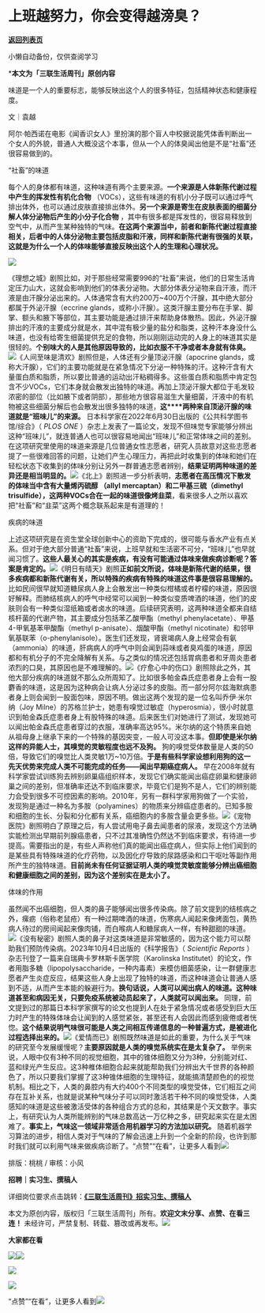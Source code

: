 # 上班越努力，你会变得越滂臭？

[**返回列表页**](/gzh/三联生活周刊)

小懒自动备份，仅供查阅学习

***本文为「三联生活周刊」原创内容**

  
  
味道是一个人的重要标志，能够反映出这个人的很多特征，包括精神状态和健康程度。  
  

文｜袁越

阿尔·帕西诺在电影《闻香识女人》里扮演的那个盲人中校据说能凭体香判断出一个女人的外貌，普通人大概没这个本事，但从一个人的体臭闻出他是不是“社畜”还很容易做到的。

“社畜”的味道

每个人的身体都有味道，这种味道有两个主要来源。**一个来源是人体新陈代谢过程中产生的挥发性有机化合物**
（VOCs），这些有味道的有机小分子既可以通过呼气排出体外，也可以通过皮肤直接排出体外。**另一个来源是寄生在皮肤表面的细菌分解人体分泌物后产生的小分子化合物**
，其中有很多都是挥发性的，很容易释放到空气中，从而产生某种独特的气味。**在这两个来源当中，前者和新陈代谢过程直接相关，后者中的人体分泌物主要包括皮脂和汗液，同样和新陈代谢有很强的关联，这就是为什么一个人的体味能够直接反映出这个人的生理和心理状况。**

![](https://mmbiz.qpic.cn/mmbiz_jpg/iaXHTqypP9NIfOJHhzDGTA7OWjOt8C2KKmH4Keicuiccu3z7twYkA7H85Y1Hyb3EmLHNuK0BYAGxQJSOx9GlHquEA/640?wx_fmt=other&tp;=webp&wxfrom;=5&wx;_lazy=1&wx;_co=1)

《理想之城》剧照比如，对于那些经常需要996的“社畜”来说，他们的日常生活肯定压力山大，这就会影响到他们的体表分泌物。大部分体表分泌物来自汗液，而汗液是由汗腺分泌出来的。人体通常含有大约200万~400万个汗腺，其中绝大部分都属于外泌汗腺（eccrine
glands，或称小汗腺）。这类汗腺主要分布在手掌、脚掌、额头和腋下等部位，其主要功能是通过排汗来帮助身体散热。因此，外泌汗腺排出的汗液的主要成分就是水，其中混有极少量的盐分和脂类，这种汗本身没什么味道，也没有给寄生细菌提供充足的食物，所以刚刚运动完的人身上的味道其实是很轻的。**个别味大的人是其他原因导致的，比如衣服不干净或者本身就有体臭。**![](https://mmbiz.qpic.cn/sz_mmbiz_jpg/mscgUN7TcTI0OnC50LOIN8AP9PicHd1W2MkyyXPU2VJErPChKbz2T7xNwibUWSV6AlgR3KT73aHq4rDK49ibqjMuA/640?wx_fmt=jpeg&from;=appmsg)《人间至味是清欢》剧照但是，人体还有少量顶泌汗腺（apocrine
glands，或称大汗腺），它们的主要功能就是在紧急情况下分泌一种特殊的汗。这种汗含有大量蛋白质和脂质，所以要比普通的运动出汗粘稠得多。这些蛋白质和脂质中肯定包含不少VOCs，它们本身就会散发出独特的味道。再加上顶泌汗腺大都位于毛发较浓密的部位（比如腋下或者阴部），那些地方很容易滋生大量细菌，汗液中的有机物被这些细菌分解后也会散发出很多独特的味道，**这****两种来自顶泌汗腺的味道就是“班味儿”的来源。**
日本科学家在2022年6月30日出版的《公共科学图书馆/综合》（ _PLOS ONE_
）杂志上发表了一篇论文，发现不但味觉专家能够分辨出这种“班味儿”，就连普通人也可以很容易地闻出“班味儿”和正常体味之间的差别。在这项研究里使用的味道来源是几位普通女性志愿者，研究人员故意对这些志愿者提了一些很难回答的问题，让她们产生心理压力，再把此时收集到的体味和她们在轻松状态下收集到的体味分别让另外一群普通志愿者辨别，**结果证明两种味道的差异还是相当明显的。**![](https://mmbiz.qpic.cn/sz_mmbiz_jpg/mscgUN7TcTI0OnC50LOIN8AP9PicHd1W2LbQXZBsQdXmlSfhsP6bjHZ6Hysk7Y2picK9KQ1bjzX8kvfKJEfSv8tQ/640?wx_fmt=jpeg&from;=appmsg)《北上》剧照进一步分析表明，**志愿者在高压情况下散发的体味当中含有大量烯丙硫醇
（allyl mercaptan）和二甲基三硫（dimethyl
trisulfide），这两种VOCs合在一起的味道很像烤韭菜**，看来很多人之所以喜欢把“社畜”和“韭菜”这两个概念联系起来是有道理的！

疾病的味道

上述这项研究是在资生堂全球创新中心的资助下完成的，很可能与香水产业有点关系。但对于绝大部分普通“社畜”来说，上班早就和生活密不可分，“班味儿”也早就闻习惯了。**这些人最关心的其实是疾病，有没有可能通过体味来做疾病诊断呢？答案是肯定的。**![](https://mmbiz.qpic.cn/sz_mmbiz_jpg/mscgUN7TcTI0OnC50LOIN8AP9PicHd1W2oR7mCF63Bp7qkOcfQf8leBfO0kKPu4YLUuVogo1ECC9R1MvELv4uHw/640?wx_fmt=jpeg&from;=appmsg)《明日有晴天》剧照**正如前文所说，体味是新陈代谢的结果，很多疾病都和新陈代谢有关，所以特殊的疾病有特殊的味道这件事是很容易理解的。**
比如民间很早就知道糖尿病人身上会散发出一种类似柑橘或者柠檬的味道，原因很好解释。而肺结核病人的呼气中经常可以闻到一种类似变质啤酒的味道，他们的皮肤则会有一种类似湿纸箱或者卤水的味道。后续研究表明，这两种味道全都来自结核杆菌的代谢产物，其主要成分包括苯乙酸甲酯（methyl
phenylacetate）、甲基4-甲氧基苯甲酸酯（methyl p-anisate）、烟酸甲酯（methyl
nicotinate）和邻甲氧基联苯（o-phenylanisole）。医生们还发现，肾衰竭病人身上经常会有氨（ammonia）的味道，肝病病人的呼气中则会闻到蒜味或者臭鸡蛋的味道，原因都和有机分子的不完全降解有关系。与之类似的情况还包括胃病患者和牙周炎患者浓烈的口臭，其原因也是不难理解的。![](https://mmbiz.qpic.cn/sz_mmbiz_jpg/mscgUN7TcTI0OnC50LOIN8AP9PicHd1W27khHRyYZHlyOWuxaxaLKxH6zKBagiaYTEBiaYdiaDDnYTz2ZibbIPTvL1g/640?wx_fmt=jpeg&from;=appmsg)《疗愈心中的伤口》剧照除此之外，其他大部分疾病的味道就不那么众所周知了。比如很多帕金森氏症患者身上会有一股麝香的味道，这是因为这种病会让病人分泌过多的皮脂。而一部分阿尔兹海默病患者身上则会闻到一股面包味，原因不明。做出这两个发现的是一位名叫乔伊·米尔纳（Joy
Milne）的苏格兰护士，她患有嗅觉过敏症（hyperosmia），很小时就意识到帕金森氏症患者身上有股特殊的味道。后来医生们对她进行了测试，发现她可以闻出帕金森氏症患者穿过的衣服，准确率高达95%。米尔纳的这个特质来自她从祖母身上继承下来的一个特殊的基因突变，一般人可没这本事。**但即使是米尔纳这样的异能人士，其嗅觉的灵敏程度也远不及狗。**
狗的嗅觉受体数量是人类的50倍，导致它们的嗅觉比人类灵敏1万~10万倍。**于是有些科学家设想利用狗的这一先天优势来完成人类不可能完成的任务——闻出早期癌症病人。**
早在2008年就有科学家尝试训练狗去辨别卵巢癌组织样本，发现它们确实能闻出癌症卵巢和健康卵巢之间的差别，但准确率还达不到临床要求，毕竟它们是狗不是人，它们的辨别能力会受到很多不可控因素的影响。2010年，另有一群科学家用狗做了一个实验，发现狗是通过一种名为多胺（polyamines）的物质来分辨癌症患者的。已知多胺和细胞的生长、分裂和分化都有关系，癌细胞内的多胺含量会更多些。![](https://mmbiz.qpic.cn/sz_mmbiz_jpg/mscgUN7TcTI0OnC50LOIN8AP9PicHd1W2ibZhLviaLkqD6RRdqZtDicwB2yayUMxH6Dp1epnI2iatBgfEWiazxIsvVpA/640?wx_fmt=jpeg&from;=appmsg)《宠物医院》剧照明白了原理之后，有人尝试用电子鼻去闻患者的尿液，发现这个方法确实能检测出早期前列腺癌患者，只不过其准确性仍然达不到临床要求，有待进一步提高。需要指出的是，有些人声称他们真的能闻出癌症病人，但实际上他们闻到的是某些具有特殊味道的化疗药物，以及因化疗导致的尿路感染和口干呕吐等副作用所产生的独特味道。**目前尚未有任何证据证明人类的嗅觉灵敏度能够分辨出癌细胞和健康细胞之间的差别，因为这个差别实在是太小了。**

体味的作用

虽然闻不出癌细胞，但人类的鼻子能够闻出很多传染病。除了前文提到的结核病之外，瘰疬（俗称老鼠疮）有一种过期啤酒的味道，伤寒病人闻起来像烤面包，黄热病人待过的房间闻起来像肉铺，而白喉病人和糖尿病人一样，有种甜甜的味道。![](https://mmbiz.qpic.cn/sz_mmbiz_jpg/mscgUN7TcTI0OnC50LOIN8AP9PicHd1W2J7Fo9hX4icLsK4oFt1S8icQOF7qPzH3XftzCNBXoOhe9JolCvQkhkj0g/640?wx_fmt=jpeg&from;=appmsg)《没有秘密》剧照人类的鼻子对这类味道是非常敏感的，因为这个能力可以帮助我们预防传染病。2023年10月4日出版的《科学报告》（
_Scientific Reports_ ）杂志刊登了一篇来自瑞典卡罗林斯卡医学院（Karolinska
Institutet）的论文，作者用脂多糖（lipopolysaccharide，一种内毒素）来模仿细菌感染，让一群健康志愿者产生炎症反应，结果这些人身上出现了独特的味道，而这种味道会让普通人感到不适，从而产生本能的躲避行为。**换句话说，人类可以闻出病人的味道。这种味道甚至和病因无关，只要免疫系统被动员起来了，人类就可以闻出来。**
同理，前文提到过的那篇日本科学家撰写的论文也提到人在处于紧急情况或者感受到巨大压力时产生的特殊体味会让闻到的人感觉紧张，甚至还有人会因此而感到疲倦或者恍惚。**这个结果说明气味很可能是人类之间相互传递信息的一种普遍方式，是被进化过程选择出来的。**![](https://mmbiz.qpic.cn/sz_mmbiz_jpg/mscgUN7TcTI0OnC50LOIN8AP9PicHd1W2XZYIp1eQ8SH6zLacbgicaIRGDKibO2qiaMRmGDZKD4sficwTt15hQjyIBw/640?wx_fmt=jpeg&from;=appmsg)《爱情而已》剧照既然味道是如此的重要，为什么关于气味的研究至今发展缓慢呢？**主要原因就是人类的嗅觉系统实在是太复杂了。**
举例来说，人眼中仅有3种不同的视觉细胞，其中的锥体细胞又分为3种，分别能对红、蓝和绿光产生反应。这3种椎体细胞合起来就能帮助我们分辨出大千世界的各种颜色了，所以只要我们掌握了这3种锥体细胞的生理特征，就能搞清楚颜色的的视觉机制。相比之下，人类的鼻腔内有大约400个不同类型的嗅觉受体，它们相互之间存在互补关系，也就是说某种气味分子可以同时激活若干种不同的嗅觉受体，人类感知的味道是这些被激活受体的各种组合方式的总和，其结果是个天文数字。事实上，有研究认为人类所能辨别的气味总数高达一万亿种之多，研究起来实在是太困难了。**事实上，气味这一领域非常适合用机器学习的方法加以研究。**
随着机器学习算法的进步，相信人类对于气味的了解会迅速上升到一个全新的阶段，也许到那时我们就可以利用气味来做疾病诊断了。“点赞”“在看”，让更多人看到![](https://mmbiz.qpic.cn/mmbiz_gif/c2Sib3Mp7pON9hkSZwdTibRHNZSMPyiapUCHJwlyoZVBC3SfmPmF0VKjkm3NiaToQloHFJ6icyicqZnqgXp6pSQJt5gg/640?wx_fmt=gif&from;=appmsg&wxfrom;=5&wx;_lazy=1&tp;=wxpic)  
  
  
  
  
  

排版：桃桃 / 审核：小风

  
**招聘｜实习生、撰稿人**  

详细岗位要求点击跳转：[**《三联生活周刊》招实习生、撰稿人**](http://mp.weixin.qq.com/s?__biz=MTc5MTU3NTYyMQ==&mid=2651136871&idx=3&sn=f1c0777fe9d31881e5dfca68ebc2937f&chksm=5907324d6e70bb5b3546dfe1c7b31b5fe05664bebbf36356ba9a1a352e0678444cad62875ad4&scene=21#wechat_redirect)

本文为原创内容，版权归「三联生活周刊」所有。**欢迎文末分享、点赞、在看三连！**
未经许可，严禁复制、转载、篡改或再发布。![](https://mmbiz.qpic.cn/sz_mmbiz_png/Gg7Qtoh7Aic9ZTmAdCc80b4nD7xicgPt863QWU7oNswDx19XrjfTtSl8QwatY2EEZGuNd1WRRiapDZjcDhTnNYmBg/640?wx_fmt=other&wxfrom;=5&wx;_lazy=1&wx;_co=1&retryload;=1&tp;=webp)

**大家都在看**

  
[![](https://mmbiz.qpic.cn/mmbiz_png/c2Sib3Mp7pON6bMzItpZ9Q9zicHAY4Caj04ZOribe2FIMXpHTAbv6oricoSVJ0Oh3X2KVibBT3Viad49mVfK6IEc4Dag/640?wx_fmt=png&from;=appmsg&wxfrom;=5&wx;_lazy=1&wx;_co=1&tp;=wxpic)](http://mp.weixin.qq.com/s?__biz=MTc5MTU3NTYyMQ==&mid=2651460482&idx=1&sn=f3ed330f382654d2291346cfd4a088ab&chksm=590802a86e7f8bbef26568b2a84921bd0323e3517285a65a3647a629566366f6806c5f341fb1&scene=21#wechat_redirect)[![](https://mmbiz.qpic.cn/mmbiz_png/c2Sib3Mp7pOPLUg9qgDxXAlcuUMzF1gmTLiaoibwVaYeZyGYAp22CcSNukfbpzOtLLGFOXxxibYeCnjy5vAzNqG8gA/640?wx_fmt=png&from;=appmsg&wxfrom;=5&wx;_lazy=1&wx;_co=1&tp;=wxpic)](http://mp.weixin.qq.com/s?__biz=MTc5MTU3NTYyMQ==&mid=2651460178&idx=1&sn=342916e8441b0033db6b2f6d857fec5a&chksm=590803786e7f8a6e339054f371b91e4ea81313f402b9654e762efe9c2afe0248d314385ff04b&scene=21#wechat_redirect)  

![](https://mmbiz.qpic.cn/sz_mmbiz_png/Gg7Qtoh7Aic9ZTmAdCc80b4nD7xicgPt86k1kgpU51hWCHjV92ryhVW35PLCvLhxLw9XDhXjgeDyZhHSx5EbRcfg/640?wx_fmt=other&wxfrom;=5&wx;_lazy=1&wx;_co=1&retryload;=1&tp;=webp)

  
[![](https://mmbiz.qpic.cn/mmbiz_jpg/c2Sib3Mp7pONuwrdetOsWUZLdDE1J39mLibBBe0vPzCKS1topq8p9JgG9O86KDCNS3SZl7Paa1d80gvHIBg9C0cw/640?wx_fmt=jpeg&from;=appmsg&wxfrom;=5&wx;_lazy=1&wx;_co=1&tp;=wxpic)]()  
  
“点赞”“在看”，让更多人看到![](https://mmbiz.qpic.cn/mmbiz_gif/c2Sib3Mp7pON9hkSZwdTibRHNZSMPyiapUCHJwlyoZVBC3SfmPmF0VKjkm3NiaToQloHFJ6icyicqZnqgXp6pSQJt5gg/640?wx_fmt=gif&from;=appmsg&wxfrom;=5&wx;_lazy=1&tp;=wxpic)


